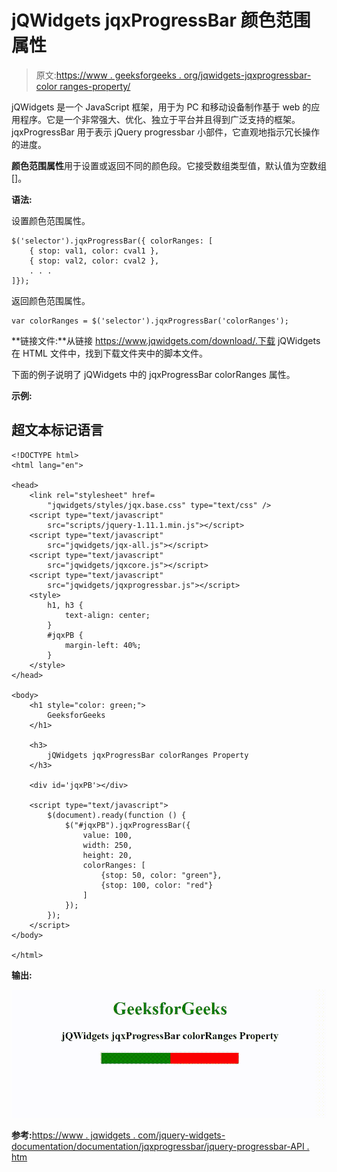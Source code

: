 # jQWidgets jqxProgressBar 颜色范围属性

> 原文:[https://www . geeksforgeeks . org/jqwidgets-jqxprogressbar-color ranges-property/](https://www.geeksforgeeks.org/jqwidgets-jqxprogressbar-colorranges-property/)

jQWidgets 是一个 JavaScript 框架，用于为 PC 和移动设备制作基于 web 的应用程序。它是一个非常强大、优化、独立于平台并且得到广泛支持的框架。jqxProgressBar 用于表示 jQuery progressbar 小部件，它直观地指示冗长操作的进度。

**颜色范围属性**用于设置或返回不同的颜色段。它接受数组类型值，默认值为空数组[]。

**语法:**

设置颜色范围属性。

```
$('selector').jqxProgressBar({ colorRanges: [
    { stop: val1, color: cval1 },
    { stop: val2, color: cval2 },
    . . .   
]});
```

返回颜色范围属性。

```
var colorRanges = $('selector').jqxProgressBar('colorRanges');
```

**链接文件:**从链接 https://www.jqwidgets.com/download/.下载 jQWidgets 在 HTML 文件中，找到下载文件夹中的脚本文件。

> <link rel="”stylesheet”" href="”jqwidgets/styles/jqx.base.css”" type="”text/css”">

下面的例子说明了 jQWidgets 中的 jqxProgressBar colorRanges 属性。

**示例:**

## 超文本标记语言

```
<!DOCTYPE html>
<html lang="en">

<head>
    <link rel="stylesheet" href=
        "jqwidgets/styles/jqx.base.css" type="text/css" />
    <script type="text/javascript" 
        src="scripts/jquery-1.11.1.min.js"></script>
    <script type="text/javascript" 
        src="jqwidgets/jqx-all.js"></script>
    <script type="text/javascript" 
        src="jqwidgets/jqxcore.js"></script>
    <script type="text/javascript" 
        src="jqwidgets/jqxprogressbar.js"></script>
    <style>
        h1, h3 {
            text-align: center;            
        }
        #jqxPB {
            margin-left: 40%;
        }
    </style>
</head>

<body>
    <h1 style="color: green;">
        GeeksforGeeks
    </h1>

    <h3>
        jQWidgets jqxProgressBar colorRanges Property
    </h3>

    <div id='jqxPB'></div>

    <script type="text/javascript">
        $(document).ready(function () {
            $("#jqxPB").jqxProgressBar({
                value: 100,
                width: 250,
                height: 20,
                colorRanges: [
                    {stop: 50, color: "green"},
                    {stop: 100, color: "red"}  
                ]
            });
        });
    </script>
</body>

</html>
```

**输出:**

![](img/dd995574f0a5d8c9379d6ef2b1e567c8.png)

**参考:**[https://www . jqwidgets . com/jquery-widgets-documentation/documentation/jqxprogressbar/jquery-progressbar-API . htm](https://www.jqwidgets.com/jquery-widgets-documentation/documentation/jqxprogressbar/jquery-progressbar-api.htm)